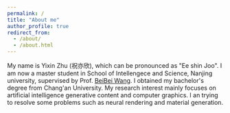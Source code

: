```yaml
---
permalink: /
title: "About me"
author_profile: true
redirect_from: 
  - /about/
  - /about.html
---
```


My name is Yixin Zhu (祝亦欣), which can be pronounced as "Ee shin Joo". I am now a master student in School of Intellengece and Science, Nanjing university, supervised by Prof. [BeiBei Wang](https://wangningbei.github.io/). I obtained my bachelor's degree from Chang'an University.
My research interest mainly focuses on artificial intelligence generative content and computer graphics. I an trying to resolve some problems such as neural rendering and material generation.
